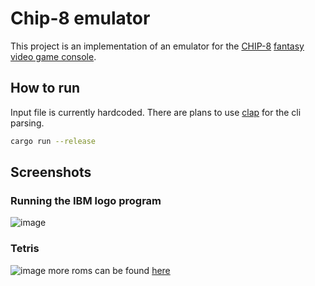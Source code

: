 # Chip-8 emulator
This project is an implementation of an emulator for the [CHIP-8](https://en.wikipedia.org/wiki/CHIP-8) [fantasy video game console](https://en.wikipedia.org/wiki/Fantasy_video_game_console).

## How to run
Input file is currently hardcoded. There are plans to use [clap](https://docs.rs/clap/latest/clap/) for the cli parsing.
```bash
cargo run --release
```

## Screenshots
### Running the IBM logo program
![image](https://github.com/Saphereye/chip-8-emulator/assets/59739923/43acb746-7475-4da7-b436-706c729630e3)
### Tetris
![image](https://github.com/Saphereye/chip-8-emulator/assets/59739923/f29670bf-30b7-4aeb-8ed6-3ae8e35876a0)
more roms can be found [here](https://github.com/dmatlack/chip8/tree/master/roms/games)

